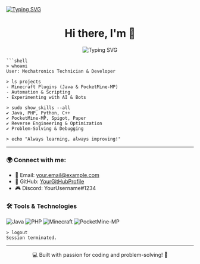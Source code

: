 <div>
<a href="https://git.io/typing-svg"><img src="https://readme-typing-svg.demolab.com?font=Pixelify+Sans&size=25&pause=1000&color=13F7A9&width=500&height=120&lines=welcome+to+my+epic+github+profile;hope+you+will+enjoy+your+stay+%3A);why+are+you+still+here%3F;please+dont+hurt+me;stop+looking+at+me+like+that;im+not+weird...+you+are;please+leave+%3A);i+think+its+time+for+you+to+leave" alt="Typing SVG" /></a>
<h1 align="center">Hi there, I'm <span id="name"></span> 👋</h1>

<p align="center">
  <img src="https://readme-typing-svg.herokuapp.com?font=Fira+Code&pause=1000&color=F7F7F7&center=true&vCenter=true&width=435&lines=Welcome+to+my+GitHub!;Mechatronics+Technician+%26+Developer;Building+Minecraft+Plugins;Lover+of+clean+and+efficient+code!" alt="Typing SVG" />
</p>

```
```shell
> whoami
User: Mechatronics Technician & Developer

> ls projects
- Minecraft Plugins (Java & PocketMine-MP)
- Automation & Scripting
- Experimenting with AI & Bots

> sudo show_skills --all
✔ Java, PHP, Python, C++
✔ PocketMine-MP, Spigot, Paper
✔ Reverse Engineering & Optimization
✔ Problem-Solving & Debugging

> echo "Always learning, always improving!"
```

---

### 🌍 Connect with me:
- 📧 Email: [your.email@example.com](mailto:your.email@example.com)
- 🔗 GitHub: [YourGitHubProfile](https://github.com/YourGitHubProfile)
- 🎮 Discord: YourUsername#1234

### 🛠️ Tools & Technologies
![Java](https://img.shields.io/badge/Java-ED8B00?style=for-the-badge&logo=java&logoColor=white)
![PHP](https://img.shields.io/badge/PHP-777BB4?style=for-the-badge&logo=php&logoColor=white)
![Minecraft](https://img.shields.io/badge/Minecraft-017E02?style=for-the-badge&logo=minecraft&logoColor=white)
![PocketMine-MP](https://img.shields.io/badge/PocketMine--MP-0033CC?style=for-the-badge&logo=minecraft&logoColor=white)

```shell
> logout
Session terminated.
```

---
<p align="center">💻 Built with passion for coding and problem-solving! 🚀</p>
